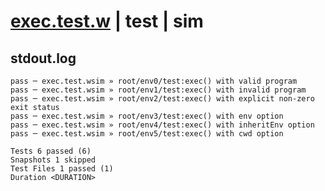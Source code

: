 # [exec.test.w](../../../../../../tests/sdk_tests/util/exec.test.w) | test | sim

## stdout.log
```log
pass ─ exec.test.wsim » root/env0/test:exec() with valid program                
pass ─ exec.test.wsim » root/env1/test:exec() with invalid program              
pass ─ exec.test.wsim » root/env2/test:exec() with explicit non-zero exit status
pass ─ exec.test.wsim » root/env3/test:exec() with env option                   
pass ─ exec.test.wsim » root/env4/test:exec() with inheritEnv option            
pass ─ exec.test.wsim » root/env5/test:exec() with cwd option                   

Tests 6 passed (6)
Snapshots 1 skipped
Test Files 1 passed (1)
Duration <DURATION>
```

